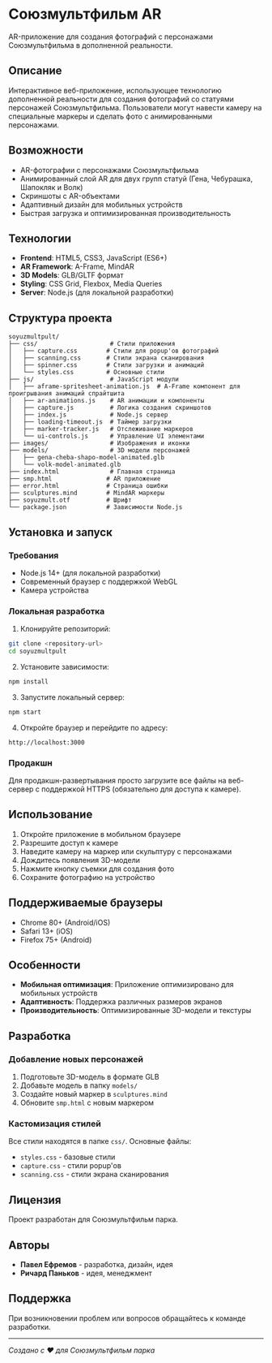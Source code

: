 # Союзмультфильм AR

AR-приложение для создания фотографий с персонажами Союзмультфильма в дополненной реальности.

## Описание

Интерактивное веб-приложение, использующее технологию дополненной реальности для создания фотографий со статуями персонажей Союзмультфильма. Пользователи могут навести камеру на специальные маркеры и сделать фото с анимированными персонажами.

## Возможности

- AR-фотографии с персонажами Союзмультфильма
- Анимированный слой AR для двух групп статуй (Гена, Чебурашка, Шапокляк и Волк)
- Скриншоты с AR-объектами
- Адаптивный дизайн для мобильных устройств
- Быстрая загрузка и оптимизированная производительность

## Технологии

- **Frontend**: HTML5, CSS3, JavaScript (ES6+)
- **AR Framework**: A-Frame, MindAR
- **3D Models**: GLB/GLTF формат
- **Styling**: CSS Grid, Flexbox, Media Queries
- **Server**: Node.js (для локальной разработки)

## Структура проекта

```
soyuzmultpult/
├── css/                    # Стили приложения
│   ├── capture.css        # Стили для popup'ов фотографий
│   ├── scanning.css       # Стили экрана сканирования
│   ├── spinner.css        # Стили загрузки и анимаций
│   └── styles.css         # Основные стили
├── js/                     # JavaScript модули
│   ├── aframe-spritesheet-animation.js  # A-Frame компонент для проигрывания анимаций спрайтшита
│   ├── ar-animations.js    # AR анимации и компоненты
│   ├── capture.js          # Логика создания скриншотов
│   ├── index.js            # Node.js сервер
│   ├── loading-timeout.js  # Таймер загрузки
│   ├── marker-tracker.js   # Отслеживание маркеров
│   └── ui-controls.js      # Управление UI элементами
├── images/                 # Изображения и иконки
├── models/                 # 3D модели персонажей
│   ├── gena-cheba-shapo-model-animated.glb
│   └── volk-model-animated.glb
├── index.html              # Главная страница
├── smp.html               # AR приложение
├── error.html             # Страница ошибки
├── sculptures.mind        # MindAR маркеры
├── soyuzmult.otf          # Шрифт
└── package.json           # Зависимости Node.js
```

## Установка и запуск

### Требования
- Node.js 14+ (для локальной разработки)
- Современный браузер с поддержкой WebGL
- Камера устройства

### Локальная разработка

1. Клонируйте репозиторий:
```bash
git clone <repository-url>
cd soyuzmultpult
```

2. Установите зависимости:
```bash
npm install
```

3. Запустите локальный сервер:
```bash
npm start
```

4. Откройте браузер и перейдите по адресу:
```
http://localhost:3000
```

### Продакшн

Для продакшн-развертывания просто загрузите все файлы на веб-сервер с поддержкой HTTPS (обязательно для доступа к камере).

## Использование

1. Откройте приложение в мобильном браузере
2. Разрешите доступ к камере
3. Наведите камеру на маркер или скульптуру с персонажами
4. Дождитесь появления 3D-модели
5. Нажмите кнопку съемки для создания фото
6. Сохраните фотографию на устройство

## Поддерживаемые браузеры

- Chrome 80+ (Android/iOS)
- Safari 13+ (iOS)
- Firefox 75+ (Android)

## Особенности

- **Мобильная оптимизация**: Приложение оптимизировано для мобильных устройств
- **Адаптивность**: Поддержка различных размеров экранов
- **Производительность**: Оптимизированные 3D-модели и текстуры

## Разработка

### Добавление новых персонажей

1. Подготовьте 3D-модель в формате GLB
2. Добавьте модель в папку `models/`
3. Создайте новый маркер в `sculptures.mind`
4. Обновите `smp.html` с новым маркером

### Кастомизация стилей

Все стили находятся в папке `css/`. Основные файлы:
- `styles.css` - базовые стили
- `capture.css` - стили popup'ов
- `scanning.css` - стили экрана сканирования

## Лицензия

Проект разработан для Союзмультфильм парка.

## Авторы

- **Павел Ефремов** - разработка, дизайн, идея
- **Ричард Паньков** - идея, менеджмент

## Поддержка

При возникновении проблем или вопросов обращайтесь к команде разработки.

---

*Создано с ❤️ для Союзмультфильм парка*
